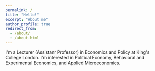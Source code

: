 ```yaml
---
permalink: /
title: "Hello!"
excerpt: "About me"
author_profile: true
redirect_from: 
  - /about/
  - /about.html
---
```


I'm a Lecturer (Assistanr Professor) in Economics and Policy at King's College London. I'm interested in Political Economy, Behavioral and Experimental Economics, and Applied Microeconomics.
